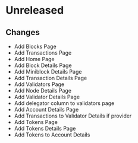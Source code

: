 # Unreleased

## Changes
- Add Blocks Page
- Add Transactions Page
- Add Home Page
- Add Block Details Page
- Add Miniblock Details Page
- Add Transaction Details Page
- Add Validators Page
- Add Node Details Page
- Add Validator Details Page
- Add delegator column to validators page
- Add Account Details Page
- Add Transactions to Validator Details if provider
- Add Tokens Page
- Add Tokens Details Page
- Add Tokens to Account Details
